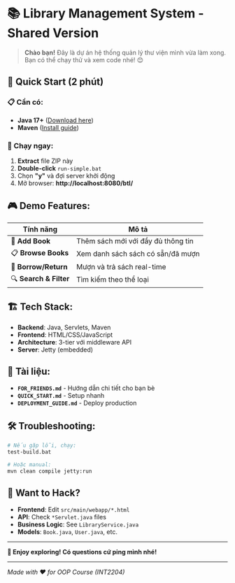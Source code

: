 # 📚 Library Management System - Shared Version

> **Chào bạn!** Đây là dự án hệ thống quản lý thư viện mình vừa làm xong. Bạn có thể chạy thử và xem code nhé! 😊

## 🎯 Quick Start (2 phút)

### 📋 Cần có:
- **Java 17+** ([Download here](https://adoptium.net/)) 
- **Maven** ([Install guide](https://maven.apache.org/install.html))

### 🚀 Chạy ngay:
1. **Extract** file ZIP này
2. **Double-click** `run-simple.bat`  
3. Chọn **"y"** và đợi server khởi động
4. Mở browser: **http://localhost:8080/btl/**

## 🎮 Demo Features:

| Tính năng | Mô tả |
|-----------|-------|
| 📖 **Add Book** | Thêm sách mới với đầy đủ thông tin |
| 📋 **Browse Books** | Xem danh sách sách có sẵn/đã mượn |
| 🔄 **Borrow/Return** | Mượn và trả sách real-time |
| 🔍 **Search & Filter** | Tìm kiếm theo thể loại |

## 🏗️ Tech Stack:
- **Backend**: Java, Servlets, Maven
- **Frontend**: HTML/CSS/JavaScript  
- **Architecture**: 3-tier với middleware API
- **Server**: Jetty (embedded)

## 📖 Tài liệu:
- **`FOR_FRIENDS.md`** - Hướng dẫn chi tiết cho bạn bè
- **`QUICK_START.md`** - Setup nhanh
- **`DEPLOYMENT_GUIDE.md`** - Deploy production

## 🛠️ Troubleshooting:
```bash
# Nếu gặp lỗi, chạy:
test-build.bat

# Hoặc manual:
mvn clean compile jetty:run
```

## 🎨 Want to Hack?
- **Frontend**: Edit `src/main/webapp/*.html`
- **API**: Check `*Servlet.java` files
- **Business Logic**: See `LibraryService.java`
- **Models**: `Book.java`, `User.java`, etc.

---

**🚀 Enjoy exploring! Có questions cứ ping mình nhé!** 

---

*Made with ❤️ for OOP Course (INT2204)*
